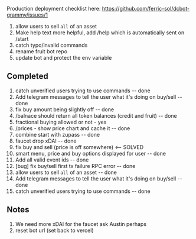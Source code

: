 Production deployment checklist here: https://github.com/ferric-sol/dcbot-grammy/issues/1

1. allow users to sell `all` of an asset
1. Make help text more helpful, add /help which is automatically sent on /start
1. catch typo/invalid commands
1. rename fruit bot repo
1. update bot and protect the env variable

## Completed

1. catch unverified users trying to use commands -- done
1. Add telegram messages to tell the user what it's doing on buy/sell -- done
1. fix buy amount being slightly off -- done
1. /balnace should return all token balances (credit and fruit) -- done
1. fractional buying allowed or not - yes
1. /prices - show price chart and cache it -- done
1. combine start with zupass -- done
1. faucet drop xDAI -- done
1. fix buy and sell (price is off somewhere) <-- SOLVED
1. smart menu, price and buy options displayed for user -- done
1. Add all valid event ids -- done
1. [bug] fix buy/sell first tx failure RPC error -- done
1. allow users to sell `all` of an asset -- done
1. Add telegram messages to tell the user what it's doing on buy/sell -- done
1. catch unverified users trying to use commands -- done

## Notes

1. We need more xDAI for the faucet ask Austin perhaps
1. reset bot url (set back to vercel)

